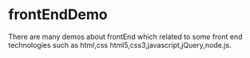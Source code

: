 # frontEndDemo
There are many demos about frontEnd which related to some front end technologies such as html,css html5,css3,javascript,jQuery,node.js.
